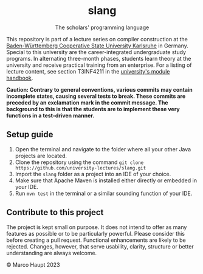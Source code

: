 
<p align="center">
	<h1 align="center">slang</h1>
	<p align="center">The scholars' programming language</p>
</p>

This repository is part of a lecture series on compiler construction at the [Baden-Württemberg Cooperative State University Karlsruhe](https://www.karlsruhe.dhbw.de/en/general/about-dhbw-karlsruhe.html) in Germany. Special to this university are the career-integrated undergraduate study programs. In alternating three-month phases, students learn theory at the university and receive practical training from an enterprise. For a listing of lecture content, see section T3INF4211 in the [university's module handbook](https://www.dhbw.de/fileadmin/user/public/SP/KA/Informatik/Informatik.pdf).

**Caution: Contrary to general conventions, various commits may contain incomplete states, causing several tests to break. These commits are preceded by an exclamation mark in the commit message. The background to this is that the students are to implement these very functions in a test-driven manner.**

## Setup guide

1. Open the terminal and navigate to the folder where all your other Java projects are located.
2. Clone the repository using the command `git clone https://github.com/university-lectures/slang.git`
3. Import the `slang` folder as a project into an IDE of your choice.
4. Make sure that Apache Maven is installed either directly or embedded in your IDE.
5. Run `mvn test` in the terminal or a similar sounding function of your IDE.

## Contribute to this project

The project is kept small on purpose. It does not intend to offer as many features as possible or to be particularly powerful. Please consider this before creating a pull request. Functional enhancements are likely to be rejected. Changes, however, that serve usability, clarity, structure or better understanding are always welcome.

© Marco Haupt 2023
